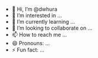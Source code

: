 - 👋 Hi, I’m @dwhura
- 👀 I’m interested in ...
- 🌱 I’m currently learning ...
- 💞️ I’m looking to collaborate on ...
- 📫 How to reach me ...
- 😄 Pronouns: ...
- ⚡ Fun fact: ...

<!---
dwhura/dwhura is a ✨ special ✨ repository because its `README.md` (this file) appears on your GitHub profile.
You can click the Preview link to take a look at your changes.
--->
